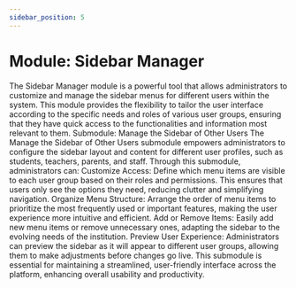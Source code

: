```yaml
---
sidebar_position: 5
---
```


# Module: Sidebar Manager
The Sidebar Manager module is a powerful tool that allows administrators to customize and manage the sidebar menus for different users within the system. This module provides the flexibility to tailor the user interface according to the specific needs and roles of various user groups, ensuring that they have quick access to the functionalities and information most relevant to them.
Submodule: Manage the Sidebar of Other Users
The Manage the Sidebar of Other Users submodule empowers administrators to configure the sidebar layout and content for different user profiles, such as students, teachers, parents, and staff. Through this submodule, administrators can:
Customize Access: Define which menu items are visible to each user group based on their roles and permissions. This ensures that users only see the options they need, reducing clutter and simplifying navigation.
Organize Menu Structure: Arrange the order of menu items to prioritize the most frequently used or important features, making the user experience more intuitive and efficient.
Add or Remove Items: Easily add new menu items or remove unnecessary ones, adapting the sidebar to the evolving needs of the institution.
Preview User Experience: Administrators can preview the sidebar as it will appear to different user groups, allowing them to make adjustments before changes go live.
This submodule is essential for maintaining a streamlined, user-friendly interface across the platform, enhancing overall usability and productivity.
